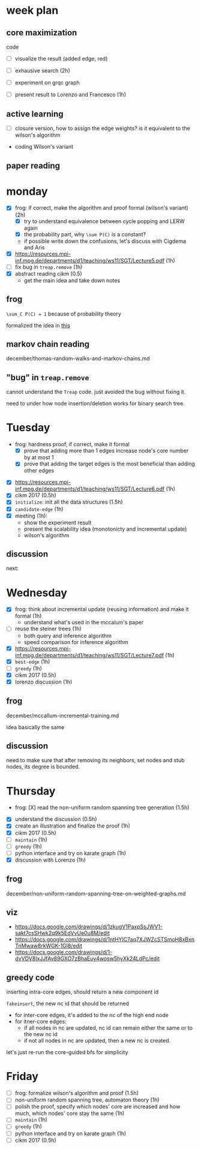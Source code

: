 # week plan

## core maximization


code

- [ ] visualize the result (added edge, red)
- [ ] exhausive search (2h)
- [ ] experiment on grqc graph
- [ ] present result to Lorenzo and Francesco (1h)


## active learning

- [ ] closure version, how to assign the edge weights? is it equivalent to the wilson's algorithm
- coding Wilson's variant

## paper reading

# monday

- [X] frog: if correct, make the algorithm and proof formal (wilson's variant) (2h)
  - [X] try to understand equivalence between cycle popping and LERW again
  - [X] the probability part, why `\sum P(C)` is a constant? 
  - if possible write down the confusions, let's discuss with Cigdema and Aris
- [X] https://resources.mpi-inf.mpg.de/departments/d1/teaching/ws11/SGT/Lecture5.pdf (1h)
- [ ] fix bug in `treap.remove` (1h)
- [X] abstract reading cikm (0.5) 
  - get the main idea and take down notes

## frog

`\sum_C P(C) = 1` because of probability theory

formalized the idea in [this](december/sampling-steiner-tree-using-cycle-popping.md)

## markov chain reading

december/thomas-random-walks-and-markov-chains.md

## "bug" in `treap.remove`

cannot understand the `Treap` code. just avoided the bug without fixing it. 

need to under how node insertion/deletion works for binary search tree.

# Tuesday

- frog: hardness proof, if correct, make it formal
  - [X] prove that adding more than 1 edges increase node's core number by at most 1 
  - [X] prove that adding the target edges is the most beneficial than adding other edges
- [X] https://resources.mpi-inf.mpg.de/departments/d1/teaching/ws11/SGT/Lecture6.pdf (1h)
- [X] cikm 2017 (0.5h)
- [X] `initialize`: init all the data structures (1.5h)
- [X] `candidate-edge` (1h)
- [X] meeting (1h):
  - show the experiment result
  - present the scalability idea (monotonicty and incremental update)
  - wilson's algorithm

## discussion

next:



# Wednesday

- [X] frog: think about incremental update (reusing information) and make it formal (1h) 
  - understand what's used in the mccalum's paper
- [ ] reuse the steiner trees (1h)
  - both query and inference algorithm
  - speed comparison for inference algorithm
- [X] https://resources.mpi-inf.mpg.de/departments/d1/teaching/ws11/SGT/Lecture7.pdf (1h)
- [X] `best-edge` (1h)
- [ ] `greedy` (1h)
- [X] cikm 2017 (0.5h)
- [X] lorenzo discussion (1h)

## frog

december/mccallum-incremental-training.md

idea basically the same

## discussion

need to make sure that after removing its neighbors, set nodes and stub nodes, its degree is bounded. 

# Thursday

- frog: [X] read the non-uniform random spanning tree generation (1.5h)
- [X] understand the discussion (0.5h)
- [X] create an illustration and finalize the proof (1h)
- [X] cikm 2017 (0.5h)
- [ ] `maintain` (1h)
- [ ] `greedy` (1h)
- [ ] python interface and try on karate graph (1h)
- [X] discussion with Lorenzo (1h)

## frog

december/non-uniform-random-spanning-tree-on-weighted-graphs.md

## viz

- https://docs.google.com/drawings/d/1zkugV1PaxpSsJWV1-sakt7csSHwk2q9k5EdVvUe0u8M/edit
- https://docs.google.com/drawings/d/1ntHYlC7aq7XJWZcSTSmoH8xBxnTnMwaw8rkWGK-1Gl8/edit
- https://docs.google.com/drawings/d/1-dvVDV8IxJJfAv89GXO7zBhaEuy4wosw5hyXk24LdPc/edit

## greedy code

inserting intra-core edges, should return a new component id

`fakeinsert`, the new nc id that should be returned

- for inter-core edges, it's added to the nc of the high end node
- for itner-core edges:
  - if all nodes in nc are updated, nc id can remain either the same or to the new nc id
  - if not all nodes in nc are updated, then a new nc is created. 

let's just re-run the core-guided bfs for simplicity

# Friday

- [ ] frog: formalize wilson's algorithm and proof (1.5h)
- [ ] non-uniform random spanning tree, automaton theory (1h)
- [ ] polish the proof, specify which nodes' core are increased and how much, which nodes' core stay the same (1h)
- [ ] `maintain` (1h)
- [ ] `greedy` (1h)
- [ ] python interface and try on karate graph (1h)
- [ ] cikm 2017 (0.5h)
